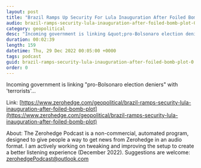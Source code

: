 ```yaml
---
layout: post
title: "Brazil Ramps Up Security For Lula Inauguration After Foiled Bomb Plot"
audio: brazil-ramps-security-lula-inauguration-after-foiled-bomb-plot-0
category: geopolitical
desc: "Incoming government is linking &quot;pro-Bolsonaro election deniers&quot; with 'terrorists'..."
duration: 00:02:39
length: 159
datetime: Thu, 29 Dec 2022 00:05:00 +0000
tags: podcast
guid: brazil-ramps-security-lula-inauguration-after-foiled-bomb-plot-0
order: 0
---
```

Incoming government is linking &quot;pro-Bolsonaro election deniers&quot; with 'terrorists'...

Link: [https://www.zerohedge.com/geopolitical/brazil-ramps-security-lula-inauguration-after-foiled-bomb-plot](https://www.zerohedge.com/geopolitical/brazil-ramps-security-lula-inauguration-after-foiled-bomb-plot)

About: The Zerohedge Podcast is a non-commercial, automated program, designed to give people a way to get news from Zerohedge in an audio format.  I am actively working on tweaking and improving the setup to create a better listening experience (December 2022).  Suggestions are welcome: [zerohedgePodcast@outlook.com](mailto:zerohedgePodcast@outlook.com)